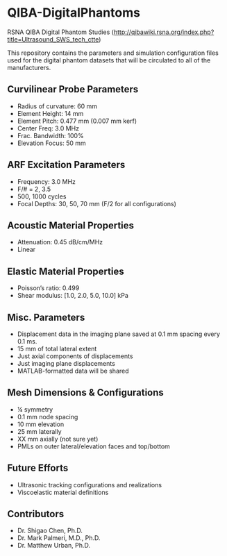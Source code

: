 # QIBA-DigitalPhantoms
RSNA QIBA Digital Phantom Studies
(http://qibawiki.rsna.org/index.php?title=Ultrasound_SWS_tech_ctte)

This repository contains the parameters and simulation configuration files used
for the digital phantom datasets that will be circulated to all of the
manufacturers.

## Curvilinear Probe Parameters
* Radius of curvature: 60 mm
* Element Height: 14 mm
* Element Pitch: 0.477 mm (0.007 mm kerf)
* Center Freq: 3.0 MHz
* Frac. Bandwidth: 100%
* Elevation Focus: 50 mm

## ARF Excitation Parameters
* Frequency: 3.0 MHz
* F/# = 2, 3.5
* 500, 1000 cycles
* Focal Depths: 30, 50, 70 mm (F/2 for all configurations)

## Acoustic Material Properties
* Attenuation: 0.45 dB/cm/MHz
* Linear

## Elastic Material Properties
* Poisson’s ratio: 0.499
* Shear modulus: [1.0, 2.0, 5.0, 10.0] kPa

## Misc. Parameters
* Displacement data in the imaging plane saved at 0.1 mm spacing every 0.1 ms.
* 15 mm of total lateral extent
* Just axial components of displacements
* Just imaging plane displacements
* MATLAB-formatted data will be shared

## Mesh Dimensions & Configurations
* ¼ symmetry
* 0.1 mm node spacing
* 10 mm elevation
* 25 mm laterally
* XX mm axially (not sure yet)
* PMLs on outer lateral/elevation faces and top/bottom

## Future Efforts
* Ultrasonic tracking configurations and realizations
* Viscoelastic material definitions

## Contributors
* Dr. Shigao Chen, Ph.D.
* Dr. Mark Palmeri, M.D., Ph.D.
* Dr. Matthew Urban, Ph.D.
